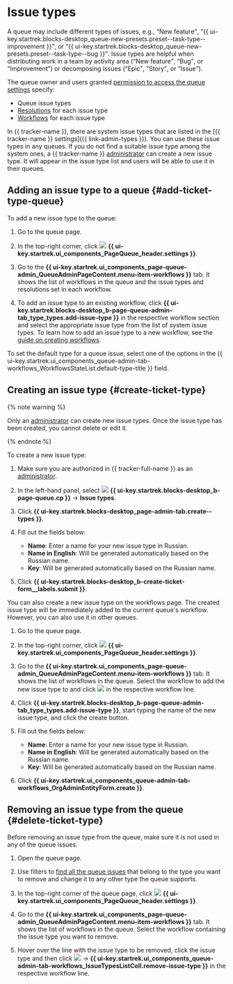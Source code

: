# Issue types

A queue may include different types of issues, e.g., <q>New feature</q>, <q>{{ ui-key.startrek.blocks-desktop_queue-new-presets.preset--task-type--improvement }}</q>, or <q>{{ ui-key.startrek.blocks-desktop_queue-new-presets.preset--task-type--bug }}</q>. Issue types are helpful when distributing work in a team by activity area (<q>New feature</q>, <q>Bug</q>, or <q>Improvement</q>) or decomposing issues (<q>Epic</q>, <q>Story</q>, or <q>Issue</q>).

The queue owner and users granted [permission to access the queue settings](queue-access.md) specify:

* Queue issue types
* [Resolutions](create-resolution.md) for each issue type
* [Workflows](add-workflow.md) for each issue type

In {{ tracker-name }}, there are system issue types that are listed in the [{{ tracker-name }} settings]({{ link-admin-types }}). You can use these issue types in any queues. If you do not find a suitable issue type among the system ones, a {{ tracker-name }} [administrator](../role-model.md) can create a new issue type. It will appear in the issue type list and users will be able to use it in their queues.

## Adding an issue type to a queue {#add-ticket-type-queue}

To add a new issue type to the queue:

1. Go to the queue page.

1. In the top-right corner, click ![](../../_assets/tracker/svg/settings-old.svg) **{{ ui-key.startrek.ui_components_PageQueue_header.settings }}**.

1. Go to the **{{ ui-key.startrek.ui_components_page-queue-admin_QueueAdminPageContent.menu-item-workflows }}** tab. It shows the list of workflows in the queue and the issue types and resolutions set in each workflow.

1. To add an issue type to an existing workflow, click **{{ ui-key.startrek.blocks-desktop_b-page-queue-admin-tab_type_types.add-issue-type }}** in the respective workflow section and select the appropriate issue type from the list of system issue types. To learn how to add an issue type to a new workflow, see the [guide on creating workflows](add-workflow.md#create).

To set the default type for a queue issue, select one of the options in the {{ ui-key.startrek.ui_components_queue-admin-tab-workflows_WorkflowsStateList.default-type-title }} field.

## Creating an issue type {#create-ticket-type}

{% note warning %}

Only an [administrator](../role-model.md) can create new issue types. Once the issue type has been created, you cannot delete or edit it.

{% endnote %}

To create a new issue type:

1. Make sure you are authorized in {{ tracker-full-name }} as an [administrator](../role-model.md).

1. In the left-hand panel, select ![](../../_assets/tracker/svg/admin.svg) **{{ ui-key.startrek.blocks-desktop_b-page-queue.cp }}** → **Issue types**.

1. Click **{{ ui-key.startrek.blocks-desktop_page-admin-tab.create--types }}**.

1. Fill out the fields below:
   * **Name**: Enter a name for your new issue type in Russian.
   * **Name in English**: Will be generated automatically based on the Russian name.
   * **Key**: Will be generated automatically based on the Russian name.

1. Click **{{ ui-key.startrek.blocks-desktop_b-create-ticket-form__labels.submit }}**.

You can also create a new issue type on the workflows page. The created issue type will be immediately added to the current queue's workflow. However, you can also use it in other queues.

1. Go to the queue page.

1. In the top-right corner, click ![](../../_assets/tracker/svg/settings-old.svg) **{{ ui-key.startrek.ui_components_PageQueue_header.settings }}**.

1. Go to the **{{ ui-key.startrek.ui_components_page-queue-admin_QueueAdminPageContent.menu-item-workflows }}** tab. It shows the list of workflows in the queue. Select the workflow to add the new issue type to and click ![](../../_assets/tracker/svg/arrow.svg) in the respective workflow line.

1. Click **{{ ui-key.startrek.blocks-desktop_b-page-queue-admin-tab_type_types.add-issue-type }}**, start typing the name of the new issue type, and click the create button.

1. Fill out the fields below:
   * **Name**: Enter a name for your new issue type in Russian.
   * **Name in English**: Will be generated automatically based on the Russian name.
   * **Key**: Will be generated automatically based on the Russian name.

1. Click **{{ ui-key.startrek.ui_components_queue-admin-tab-workflows_OrgAdminEntityForm.create }}**.

## Removing an issue type from the queue {#delete-ticket-type}

Before removing an issue type from the queue, make sure it is not used in any of the queue issues.

1. Open the queue page.

1. Use filters to [find all the queue issues](quick-filters.md) that belong to the type you want to remove and change it to any other type the queue supports.

1. In the top-right corner of the queue page, click ![](../../_assets/tracker/svg/settings-old.svg) **{{ ui-key.startrek.ui_components_PageQueue_header.settings }}**.

1. Go to the **{{ ui-key.startrek.ui_components_page-queue-admin_QueueAdminPageContent.menu-item-workflows }}** tab. It shows the list of workflows in the queue. Select the workflow containing the issue type you want to remove.

1. Hover over the line with the issue type to be removed, click the issue type and then click ![](../../_assets/tracker/svg/actions.svg) → **{{ ui-key.startrek.ui_components_queue-admin-tab-workflows_IssueTypesListCell.remove-issue-type }}** in the respective workflow line.
